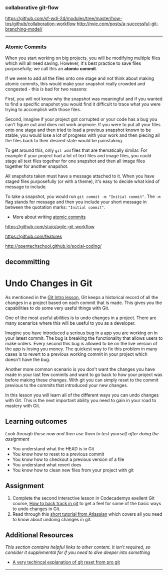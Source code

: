 ### collaborative git-flow

https://github.com/sf-wdi-24/modules/tree/master/how-tos/github/collaboration-workflow
http://nvie.com/posts/a-successful-git-branching-model/

___
### Atomic Commits
When you start working on big projects, you will be modifying multiple files which will all need saving. However, it's best practice to save files purposefully; we call this an **atomic commit**.

If we were to add all the files onto one stage and not think about making atomic commits, this would make your snapshot really crowded and congested - this is bad for two reasons:

First, you will not know why the snapshot was meaningful and if you wanted to find a specific snapshot you would find it difficult to trace what you were trying to accomplish with those files.

Second, imagine if your project got corrupted or your code has a bug you can't figure out and does not work anymore. If you were to put all your files onto one stage and then tried to load a previous snapshot known to be stable, you would lose a lot of progress with your work and then piecing all the files back to their desired state would be painstaking.

To get around this, only `git add` files that are thematically similar. For example if your project had a lot of text files and image files, you could stage all text files together for one snapshot and then all image files together for another snapshot.

All snapshots taken must have a message attached to it. When you have staged files purposefully (or with a theme), it's easy to decide what kind of message to include.

To take a snapshot, you would run `git commit -m "Initial commit"`. The `-m` flag stands for message and then you include your short message in between the quotation marks: `"Initial commit"`.

* More about writing [atomic commits](http://chris.beams.io/posts/git-commit/)

https://github.com/stujo/agile-git-workflow

https://github.com/features

http://opentechschool.github.io/social-coding/

## decommitting

# Undo Changes in Git
As mentioned in the [Git Intro lesson](http://www.theodinproject.com/courses/web-development-101/lessons/introduction-to-git), Git keeps a historical record of all the changes in a project based on each commit that is made. This gives you the capabilities to do some very useful things with Git.

One of the most useful abilities is to undo changes in a project. There are many scenarios where this will be useful to you as a developer.

Imagine you have introduced a serious bug in a app you are working on in your latest commit. The bug is breaking the functionality that allows users to make orders. Every second this bug is allowed to be on the live version of the app is losing you money. The quickest way to fix this problem in many cases is to revert to a previous working commit in your project which doesn't have the bug.

Another more common scenario is you don't want the changes you have made in your last few commits and want to go back to how your project was before making these changes. With git you can simply reset to the commit previous to the commits that introduced your new changes.

In this lesson you will learn all of the different ways you can undo changes with Git. This is the next important ability you need to gain in your road to mastery with Git.

## Learning outcomes
*Look through these now and then use them to test yourself after doing the assignment*

* You understand what the HEAD is in Git
* You know how to reset to a previous commit
* You know how to checkout a previous version of a file
* You understand what revert does
* You know how to clean new files from your project with git

## Assignment
1. Complete the second interactive lesson in Codecademys exellent Git course, [How to back track in git](https://www.codecademy.com/learn/learn-git) to get a feel for some of the basic ways to undo changes in Git.
2. Read through this [short tutorial from Atlassian](https://www.atlassian.com/git/tutorials/undoing-changes) which covers all you need to know about undoing changes in git.

## Additional Resources
*This section contains helpful links to other content. It isn't required, so consider it supplemental for if you need to dive deeper into something*
* [A very techincal explanation of git reset from pro git](https://git-scm.com/book/en/v2/Git-Tools-Reset-Demystified) 

___